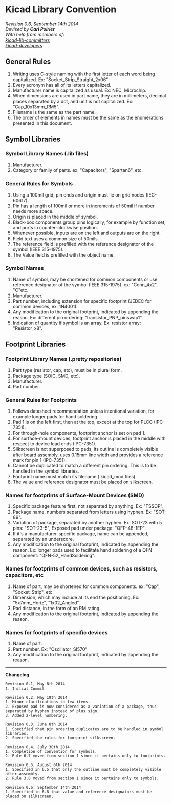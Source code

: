 # Kicad Library Convention

_Revision 0.6, September 14th 2014_  
_Devised by **Carl Poirier**_  
_With help from members of:_  
_[kicad-lib-committers](https://launchpad.net/~kicad-lib-committers)_  
_[kicad-developers](https://launchpad.net/~kicad-developers)_  

## General Rules

1. Writing uses C-style naming with the first letter of each word being capitalized. Ex: "Socket_Strip_Straight_2x06"
1. Every acronym has all of its letters capitalized.
1. Manufacturer name is capitalized as usual. Ex: NEC, Microchip.
1. When dimensions are used in part name, they are in millimeters, decimal places separated by a dot, and unit is not capitalized. Ex: "Cap_10x13mm_RM5".
1. Filename is the same as the part name.
1. The order of elements in names must be the same as the enumerations presented in this document.

## Symbol Libraries

### Symbol Library Names (.lib files)

1. Manufacturer.
1. Category or family of parts. ex: "Capacitors", "Spartan6", etc.

### General Rules for Symbols

1. Using a 100mil grid, pin ends and origin must lie on grid nodes (IEC-60617).
1. Pin has a length of 100mil or more in increments of 50mil if number needs more space.
1. Origin is placed in the middle of symbol.
1. Black-box components group pins logically, for example by function set, and ports in counter-clockwise position.
1. Whenever possible, inputs are on the left and outputs are on the right.
1. Field text uses a common size of 50mils.
1. The reference field is prefilled with the reference designator of the symbol (IEEE 315-1975).
1. The Value field is prefilled with the object name.

### Symbol Names

1. Name of symbol, may be shortened for common components or use reference designator of the symbol (IEEE 315-1975). ex: "Conn_4x2", "C"etc.
1. Manufacturer.
1. Part number, including extension for specific footprint (JEDEC for common devices, ex: 1N4001).
1. Any modification to the original footprint, indicated by appending the reason. Ex: different pin ordering: "transistor_PNP_pinswap1".
1. Indication of quantity if symbol is an array. Ex: resistor array: "Resistor_x8".

## Footprint Libraries

### Footprint Library Names (.pretty repositories)

1. Part type (resistor, cap, etc), must be in plural form.
1. Package type (SOIC, SMD, etc).
1. Manufacturer.
1. Part number.

### General Rules for Footprints

1. Follows datasheet recommendation unless intentional variation, for example longer pads for hand soldering.
1. Pad 1 is on the left first, then at the top, except at the top for PLCC (IPC-7351).
1. For through-hole components, footprint anchor is set on pad 1.
1. For surface-mount devices, footprint anchor is placed in the middle with respect to device lead ends (IPC-7351).
1. Silkscreen is not superposed to pads, its outline is completely visible after board assembly, uses 0.15mm line width and provides a reference mark for pin 1 (IPC-7351).
1. Cannot be duplicated to match a different pin ordering. This is to be handled in the symbol libraries.
1. Footprint name must match its filename (.kicad_mod files).
1. The value and reference designator must be placed on silkscreen.

### Names for footprints of Surface-Mount Devices (SMD)

1. Specific package feature first, not separated by anything. Ex: "TSSOP".
1. Package name, numbers separated from letters using hyphen. Ex: "SOT-89".
1. Variation of package, separated by another hyphen. Ex: SOT-23 with 5 pins: "SOT-23-5", Exposed pad under package: "QFP-48-1EP".
1. If it's a manufacturer-specific package, name can be appended, separated by an underscore.
1. Any modification to the original footprint, indicated by appending the reason. Ex: longer pads used to facilitate hand soldering of a QFN component: "QFN-52_HandSoldering".

### Names for footprints of common devices, such as resistors, capacitors, etc

1. Name of part, may be shortened for common components. ex: "Cap", "Socket_Strip", etc.
1. Dimension, which may include at its end the positioning. Ex: "5x7mm_Horiz", "1x02_Angled".
1. Pad distance, in the form of an RM rating.
1. Any modification to the original footprint, indicated by appending the reason.

### Names for footprints of specific devices

1. Name of part.
1. Part number. Ex: "Oscillator_SI570"
1. Any modification to the original footprint, indicated by appending the reason.


***

**Changelog**

    Revision 0.1, May 8th 2014
    1. Initial Commit
    
    Revision 0.2, May 19th 2014
    1. Minor clarifications to few items.
    2. Exposed pad is now considered as a variation of a package, thus separated by hyphen instead of plus sign.
    3. Added 2-level numbering.

    Revision 0.3, June 8th 2014
    1. Specified that pin ordering duplicates are to be handled in symbol libraries.
    2. Specified the rules for footprint silkscreen.

    Revision 0.4, July 30th 2014
    1. Completion of convention for symbols.
    2. Rule 6.7 moved from section 1 since it pertains only to footprints.
    
    Revision 0.5, August 6th 2014
    1. Specified in 6.5 that only the outline must be completely visible after assembly.
    2. Rule 3.8 moved from section 1 since it pertains only to symbols.

    Revision 0.6, September 14th 2014
    1. Specified in 6.8 that value and reference designators must be placed on silkscreen.